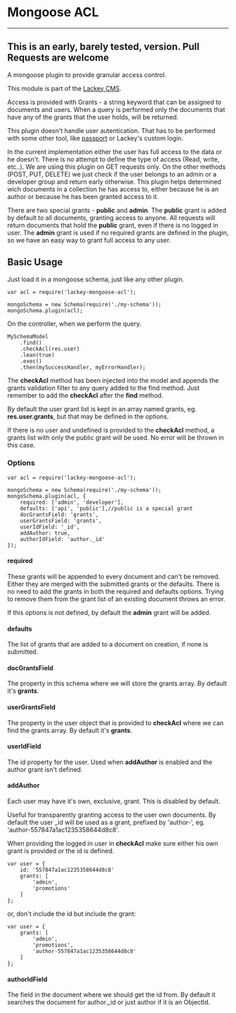# Mongoose ACL
----
**This is an early, barely tested, version. Pull Requests are welcome**
----

A mongoose plugin to provide granular access control. 

This module is part of the [Lackey CMS](https://lackey.io).

Access is provided with Grants - a string keyword that can be assigned to documents and users. When a query is performed only the documents that have any of the grants that the user holds, will be returned.

This plugin doesn't handle user autentication. That has to be performed with some other tool, like [passport](https://www.npmjs.com/package/passport) or Lackey's custom login. 

In the current implementation either the user has full access to the data or he doesn't. There is no attempt to define the type of access (Read, write, etc..). We are using this plugin on GET requests only. On the other methods (POST, PUT, DELETE) we just check if the user belongs to an admin or a developer group and return early otherwise. This plugin helps determined wich documents in a collection he has access to, either because he is an author or because he has been granted access to it.

There are two special grants - **public** and **admin**. The **public** grant is added by default to all documents, granting access to anyone. All requests will return documents that hold the **public** grant, even if there is no logged in user. The **admin** grant is used if no required grants are defined in the plugin, so we have an easy way to grant full access to any user.

## Basic Usage
Just load it in a mongoose schema, just like any other plugin.

```
var acl = require('lackey-mongoose-acl');

mongoSchema = new Schema(require('./my-schema'));
mongoSchema.plugin(acl);
```

On the controller, when we perform the query.

``` 
MySchemaModel
	.find()
	.checkAcl(res.user)
	.lean(true)
	.exec()
	.then(mySuccessHandler, myErrorHandler);
```

The **checkAcl** method has been injected into the model and appends the grants validation filter to any query added to the find method. Just remember to add the **checkAcl** after the **find** method.

By default the user grant list is kept in an array named grants, eg. **res.user.grants**, but that may be defined in the options. 

If there is no user and undefined is provided to the **checkAcl** method, a grants list with only the public grant will be used. No error will be thrown in this case. 

### Options

```
var acl = require('lackey-mongoose-acl');

mongoSchema = new Schema(require('./my-schema'));
mongoSchema.plugin(acl, {
    required: ['admin', 'developer'],
    defaults: ['api', 'public'],//public is a special grant
    docGrantsField: 'grants',
    userGrantsField: 'grants',
    userIdField: '_id',
    addAuthor: true,
    authorIdField: 'author._id'
});
```

#### required
These grants will be appended to every document and can't be removed. Either they are merged with the submitted grants or the defaults. There is no need to add the grants in both the required and defaults options. Trying to remove them from the grant list of an existing document throws an error. 

If this options is not defined, by default the **admin** grant will be added.

#### defaults 
The list of grants that are added to a document on creation, if none is submitted.

#### docGrantsField
The property in this schema where we will store the grants array. By default it's **grants**.

#### userGrantsField
The property in the user object that is provided to **checkAcl** where we can find the grants array. By default it's **grants**.

#### userIdField
The id property for the user. Used when **addAuthor** is enabled and the author grant isn't defined.

#### addAuthor
Each user may have it's own, exclusive, grant. This is disabled by default.

Useful for transparently granting access to the user own documents. By default the user _id will be used as a grant, prefixed by 'author-', eg. 'author-557847a1ac1235358644d8c8'.

When providing the logged in user in **checkAcl** make sure either his own grant is provided or the id is defined.

```
var user = {
	id: '557847a1ac1235358644d8c8'
	grants: [
		'admin', 
		'promotions'
	]
};
```

or, don't include the id but include the grant:

```
var user = {
	grants: [
		'admin', 
		'promotions',
		'author-557847a1ac1235358644d8c8'
	]
};
```

#### authorIdField
The field in the document where we should get the id from. By default it searches the document for author._id or just author if it is an ObjectId.



